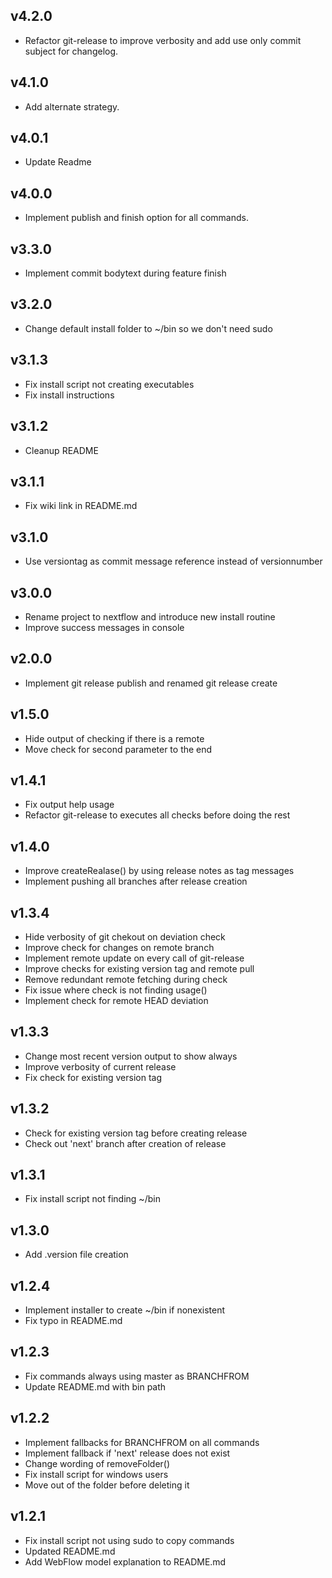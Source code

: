 ## v4.2.0
- Refactor git-release to improve verbosity and add use only commit subject for changelog.


## v4.1.0

- Add alternate strategy.

## v4.0.1

- Update Readme

## v4.0.0

- Implement publish and finish option for all commands.

## v3.3.0

- Implement commit bodytext during feature finish

## v3.2.0

- Change default install folder to ~/bin so we don't need sudo

## v3.1.3

- Fix install script not creating executables
- Fix install instructions

## v3.1.2

- Cleanup README

## v3.1.1

- Fix wiki link in README.md

## v3.1.0

- Use versiontag as commit message reference instead of versionnumber

## v3.0.0

- Rename project to nextflow and introduce new install routine
- Improve success messages in console

## v2.0.0

- Implement git release publish and renamed git release create

## v1.5.0

- Hide output of checking if there is a remote
- Move check for second parameter to the end

## v1.4.1

- Fix output help usage
- Refactor git-release to executes all checks before doing the rest

## v1.4.0

- Improve createRealase() by using release notes as tag messages
- Implement pushing all branches after release creation

## v1.3.4

- Hide verbosity of git chekout on deviation check
- Improve check for changes on remote branch
- Implement remote update on every call of git-release
- Improve checks for existing version tag and remote pull
- Remove redundant remote fetching during check
- Fix issue where check is not finding usage()
- Implement check for remote HEAD deviation

## v1.3.3

- Change most recent version output to show always
- Improve verbosity of current release
- Fix check for existing version tag

## v1.3.2

- Check for existing version tag before creating release
- Check out 'next' branch after creation of release

## v1.3.1

- Fix install script not finding ~/bin

## v1.3.0

- Add .version file creation

## v1.2.4

- Implement installer to create ~/bin if nonexistent
- Fix typo in README.md

## v1.2.3

- Fix commands always using master as BRANCHFROM
- Update README.md with bin path

## v1.2.2

- Implement fallbacks for BRANCHFROM on all commands
- Implement fallback if 'next' release does not exist
- Change wording of removeFolder()
- Fix install script for windows users
- Move out of the folder before deleting it

## v1.2.1

- Fix install script not using sudo to copy commands
- Updated README.md
- Add WebFlow model explanation to README.md
